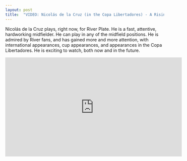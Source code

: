 ```yaml
---
layout: post
title:  "VIDEO: Nicolás de la Cruz (in the Copa Libertadores) - A Rising Star"
---
```


Nicolás de la Cruz plays, right now, for River Plate. He is a fast, attentive, 
hardworking midfielder. He can play in any of the midfield positions. He is 
admired by River fans, and has gained more and more attention, with 
international appearances, cup appearances, and appearances in the Copa 
Libertadores. He is exciting to watch, both now and in the future.

<iframe width="560" height="315" src="https://www.youtube.com/embed/HT-auO5NETA" frameborder="0" allow="autoplay; encrypted-media" allowfullscreen>
